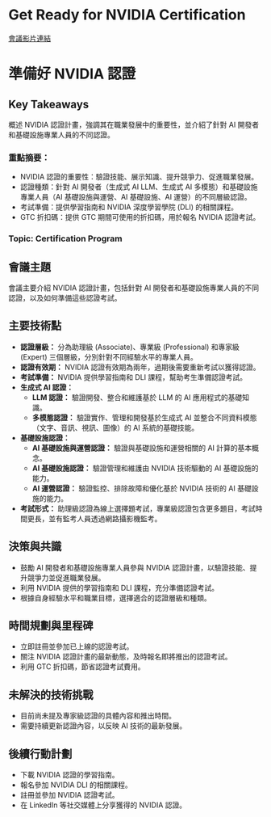 # Get Ready for NVIDIA Certification
[會議影片連結](https://www.nvidia.com/gtc/session-catalog/?search=Get%20Ready%20for%20NVIDIA%20Certification&tab.catalogallsessionstab=16566177511100015Kus#/session/1732884459711001uRdi)
# 準備好 NVIDIA 認證

## Key Takeaways
概述 NVIDIA 認證計畫，強調其在職業發展中的重要性，並介紹了針對 AI 開發者和基礎設施專業人員的不同認證。
### 重點摘要：
*   NVIDIA 認證的重要性：驗證技能、展示知識、提升競爭力、促進職業發展。
*   認證種類：針對 AI 開發者（生成式 AI LLM、生成式 AI 多模態）和基礎設施專業人員（AI 基礎設施與運營、AI 基礎設施、AI 運營）的不同層級認證。
*   考試準備：提供學習指南和 NVIDIA 深度學習學院 (DLI) 的相關課程。
*   GTC 折扣碼：提供 GTC 期間可使用的折扣碼，用於報名 NVIDIA 認證考試。
### Topic: Certification Program

## 會議主題
會議主要介紹 NVIDIA 認證計畫，包括針對 AI 開發者和基礎設施專業人員的不同認證，以及如何準備這些認證考試。

## 主要技術點
*   **認證層級：** 分為助理級 (Associate)、專業級 (Professional) 和專家級 (Expert) 三個層級，分別針對不同經驗水平的專業人員。
*   **認證有效期：** NVIDIA 認證有效期為兩年，過期後需要重新考試以獲得認證。
*   **考試準備：** NVIDIA 提供學習指南和 DLI 課程，幫助考生準備認證考試。
*   **生成式 AI 認證：**
    *   **LLM 認證：** 驗證開發、整合和維護基於 LLM 的 AI 應用程式的基礎知識。
    *   **多模態認證：** 驗證實作、管理和開發基於生成式 AI 並整合不同資料模態（文字、音訊、視訊、圖像）的 AI 系統的基礎技能。
*   **基礎設施認證：**
    *   **AI 基礎設施與運營認證：** 驗證與基礎設施和運營相關的 AI 計算的基本概念。
    *   **AI 基礎設施認證：** 驗證管理和維護由 NVIDIA 技術驅動的 AI 基礎設施的能力。
    *   **AI 運營認證：** 驗證監控、排除故障和優化基於 NVIDIA 技術的 AI 基礎設施的能力。
*   **考試形式：** 助理級認證為線上選擇題考試，專業級認證包含更多題目，考試時間更長，並有監考人員透過網路攝影機監考。

## 決策與共識
*   鼓勵 AI 開發者和基礎設施專業人員參與 NVIDIA 認證計畫，以驗證技能、提升競爭力並促進職業發展。
*   利用 NVIDIA 提供的學習指南和 DLI 課程，充分準備認證考試。
*   根據自身經驗水平和職業目標，選擇適合的認證層級和種類。

## 時間規劃與里程碑
*   立即註冊並參加已上線的認證考試。
*   關注 NVIDIA 認證計畫的最新動態，及時報名即將推出的認證考試。
*   利用 GTC 折扣碼，節省認證考試費用。

## 未解決的技術挑戰
*   目前尚未提及專家級認證的具體內容和推出時間。
*   需要持續更新認證內容，以反映 AI 技術的最新發展。

## 後續行動計劃
*   下載 NVIDIA 認證的學習指南。
*   報名參加 NVIDIA DLI 的相關課程。
*   註冊並參加 NVIDIA 認證考試。
*   在 LinkedIn 等社交媒體上分享獲得的 NVIDIA 認證。

